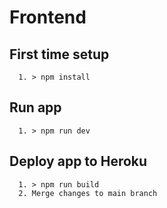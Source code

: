 # Frontend

## First time setup

      1. > npm install

## Run app

      1. > npm run dev

## Deploy app to Heroku

      1. > npm run build
      2. Merge changes to main branch
